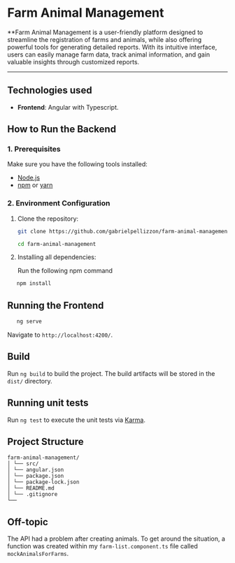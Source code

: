 # Farm Animal Management

\*\*Farm Animal Management is a user-friendly platform designed to streamline the registration of farms and animals, while also offering powerful tools for generating detailed reports. With its intuitive interface, users can easily manage farm data, track animal information, and gain valuable insights through customized reports.

---

## **Technologies used**

- **Frontend**: Angular with Typescript.

## **How to Run the Backend**

### **1. Prerequisites**

Make sure you have the following tools installed:

- [Node.js](https://nodejs.org/)
- [npm](https://www.npmjs.com/) or [yarn](https://yarnpkg.com/)

### **2. Environment Configuration**

1. Clone the repository:

   ```bash
   git clone https://github.com/gabrielpellizzon/farm-animal-management.git

   cd farm-animal-management
   ```

2. Installing all dependencies:

   Run the following npm command

```bash
   npm install
```

## **Running the Frontend**

```bash
   ng serve
```

Navigate to `http://localhost:4200/`.

## Build

Run `ng build` to build the project. The build artifacts will be stored in the `dist/` directory.

## Running unit tests

Run `ng test` to execute the unit tests via [Karma](https://karma-runner.github.io).

## Project Structure

```plaintext
farm-animal-management/
│ └── src/
│ └── angular.json
│ └── package.json
│ └── package-lock.json
│ └── README.md
│ └── .gitignore
└──
```

## Off-topic

The API had a problem after creating animals. To get around the situation, a function was created within my `farm-list.component.ts` file called `mockAnimalsForFarms`.
